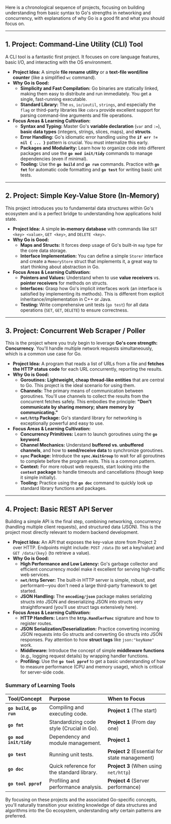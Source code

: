 Here is a chronological sequence of projects, focusing on building understanding from basic syntax to Go's strengths in networking and concurrency, with explanations of why Go is a good fit and what you should focus on.

---

## 1. Project: Command-Line Utility (CLI) Tool

A CLI tool is a fantastic first project. It focuses on core language features, basic I/O, and interacting with the OS environment.

- **Project Idea:** A simple **file rename utility** or a **text-file word/line counter** (like a simplified `wc` command).
- **Why Go is Good:**
  - **Simplicity and Fast Compilation:** Go binaries are statically linked, making them easy to distribute and run immediately. You get a single, fast-running executable.
  - **Standard Library:** The `os`, `io/ioutil`, `strings`, and especially the `flag` or third-party libraries like `cobra` provide excellent support for parsing command-line arguments and file operations.
- **Focus Areas & Learning Cultivation:**
  - **Syntax and Typing:** Master Go's **variable declaration** (`var` and `:=`), **basic data types** (integers, strings, slices, maps), and **structs**.
  - **Error Handling:** Go's idiomatic error handling using the **`if err != nil { ... }`** pattern is crucial. You must internalize this early.
  - **Packages and Modularity:** Learn how to organize code into different packages and use the **`go mod init/tidy`** commands to manage dependencies (even if minimal).
  - **Tooling:** Use the **`go build`** and **`go run`** commands. Practice with **`go fmt`** for automatic code formatting and **`go test`** for writing basic unit tests.

---

## 2. Project: Simple Key-Value Store (In-Memory)

This project introduces you to fundamental data structures within Go's ecosystem and is a perfect bridge to understanding how applications hold state.

- **Project Idea:** A simple **in-memory database** with commands like `SET <key> <value>`, `GET <key>`, and `DELETE <key>`.
- **Why Go is Good:**
  - **Maps and Structs:** It forces deep usage of Go's built-in `map` type for the core data storage.
  - **Interface Implementation:** You can define a simple `Storer` interface and create a `MemoryStore` struct that implements it, a great way to start thinking about abstraction in Go.
- **Focus Areas & Learning Cultivation:**
  - **Pointers and Values:** Understand when to use **value receivers** vs. **pointer receivers** for methods on structs.
  - **Interfaces:** Grasp how Go's implicit interfaces work (an interface is satisfied by implementing its methods). This is different from explicit inheritance/implementation in C++ or Java.
  - **Testing:** Write comprehensive unit tests (`go test`) for all data operations (`SET`, `GET`, `DELETE`) to ensure correctness.

---

## 3. Project: Concurrent Web Scraper / Poller

This is the project where you truly begin to leverage **Go's core strength: Concurrency**. You'll handle multiple network requests simultaneously, which is a common use case for Go.

- **Project Idea:** A program that reads a list of URLs from a file and **fetches the HTTP status code** for each URL concurrently, reporting the results.
- **Why Go is Good:**
  - **Goroutines:** **Lightweight, cheap thread-like entities** that are central to Go. This project is the ideal scenario for using them.
  - **Channels:** The primary means of communication between goroutines. You'll use channels to collect the results from the concurrent fetches safely. This embodies the principle: **"Don't communicate by sharing memory; share memory by communicating."**
  - **`net/http` Package:** Go's standard library for networking is exceptionally powerful and easy to use.
- **Focus Areas & Learning Cultivation:**
  - **Concurrency Primitives:** Learn to launch goroutines using the **`go` keyword**.
  - **Channel Mechanics:** Understand **buffered vs. unbuffered channels**, and how to **send/receive data** to synchronize goroutines.
  - **`sync` Package:** Introduce the **`sync.WaitGroup`** to wait for all goroutines to complete before the program exits. This is a common pattern.
  - **Context:** For more robust web requests, start looking into the **`context` package** to handle timeouts and cancellations (though keep it simple initially).
  - **Tooling:** Practice using the **`go doc`** command to quickly look up standard library functions and packages.

---

## 4. Project: Basic REST API Server

Building a simple API is the final step, combining networking, concurrency (handling multiple client requests), and structured data (JSON). This is the project most directly relevant to modern backend development.

- **Project Idea:** An API that exposes the key-value store from Project 2 over HTTP. Endpoints might include: `POST /data` (to set a key/value) and `GET /data/{key}` (to retrieve a value).
- **Why Go is Good:**
  - **High Performance and Low Latency:** Go's garbage collector and efficient concurrency model make it excellent for serving high-traffic web services.
  - **`net/http` Server:** The built-in HTTP server is simple, robust, and performant—you don't need a large third-party framework to get started.
  - **JSON Handling:** The **`encoding/json`** package makes serializing structs into JSON and deserializing JSON into structs very straightforward (you'll use struct tags extensively here).
- **Focus Areas & Learning Cultivation:**
  - **HTTP Handlers:** Learn the **`http.HandlerFunc`** signature and how to register routes.
  - **JSON Serialization/Deserialization:** Practice converting incoming JSON requests into Go structs and converting Go structs into JSON responses. Pay attention to how **struct tags** like `json:"keyName"` work.
  - **Middleware:** Introduce the concept of simple **middleware functions** (e.g., logging request details) by wrapping handler functions.
  - **Profiling:** Use the **`go tool pprof`** to get a basic understanding of how to measure performance (CPU and memory usage), which is critical for server-side code.

### Summary of Learning Tools

| Tool/Concept             | Purpose                                   | When to Focus                                  |
| :----------------------- | :---------------------------------------- | :--------------------------------------------- |
| **`go build`, `go run`** | Compiling and executing code.             | **Project 1** (The start)                      |
| **`go fmt`**             | Standardizing code style (Crucial in Go). | **Project 1** (From day one)                   |
| **`go mod init/tidy`**   | Dependency and module management.         | **Project 1**                                  |
| **`go test`**            | Running unit tests.                       | **Project 2** (Essential for state management) |
| **`go doc`**             | Quick reference for the standard library. | **Project 3** (When using `net/http`)          |
| **`go tool pprof`**      | Profiling and performance analysis.       | **Project 4** (Server performance)             |

By focusing on these projects and the associated Go-specific concepts, you'll naturally transition your existing knowledge of data structures and algorithms into the Go ecosystem, understanding _why_ certain patterns are preferred.
